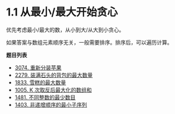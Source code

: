 # 1.1 从最小/最大开始贪心

优先考虑最小/最大的数，从小到大/从大到小贪心。

如果答案与数组元素顺序无关，一般需要排序。排序后，可以遍历计算。

**题目列表**

- [3074. 重新分装苹果](https://leetcode.cn/problems/apple-redistribution-into-boxes/description/)
- [2279. 装满石头的背包的最大数量](https://leetcode.cn/problems/maximum-bags-with-full-capacity-of-rocks/description/)
- [1833. 雪糕的最大数量](https://leetcode.cn/problems/maximum-ice-cream-bars/description/)
- [1005. K 次取反后最大化的数组和](https://leetcode.cn/problems/maximize-sum-of-array-after-k-negations/description/)
- [1481. 不同整数的最少数目](https://leetcode.cn/problems/least-number-of-unique-integers-after-k-removals/description/)
- [1403. 非递增顺序的最小子序列](https://leetcode.cn/problems/minimum-subsequence-in-non-increasing-order/description/)

